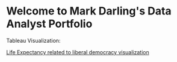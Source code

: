 # Welcome to Mark Darling's Data Analyst Portfolio

Tableau Visualization:

<a href="https://public.tableau.com/app/profile/mark6522/viz/LifeExpectancyvsLiberalDemocracy/Dashboard2">Life Expectancy related to liberal democracy visualization</a>
